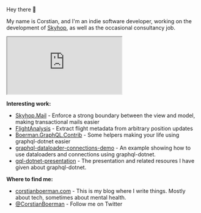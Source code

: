 Hey there 👋

My name is Corstian, and I'm an indie software developer, working on the development of [Skyhop](https://skyhop.org), as well as the occasional consultancy job.

<iframe src="https://corstianboerman.com"></iframe>

**Interesting work:**

- [Skyhop.Mail](https://github.com/skyhop/mail) - Enforce a strong boundary between the view and model, making transactional mails easier
- [FlightAnalysis](https://github.com/skyhop/flightanalysis) - Extract flight metadata from arbitrary position updates
- [Boerman.GraphQL.Contrib](https://github.com/corstian/Boerman.GraphQL.Contrib) - Some helpers making your life using graphql-dotnet easier
- [graphql-dataloader-connections-demo](https://github.com/corstian/graphql-dataloader-connections-demo) - An example showing how to use dataloaders and connections using graphql-dotnet.
- [gql-dotnet-presentation](https://github.com/corstian/gql-dotnet-presentation) - The presentation and related resoures I have given about graphql-dotnet.

**Where to find me:**

- [corstianboerman.com](https://corstianboerman.com) - This is my blog where I write things. Mostly about tech, sometimes about mental health.
- [@CorstianBoerman](https://twitter.com) - Follow me on Twitter
